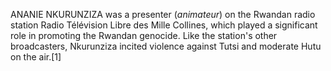 ANANIE NKURUNZIZA was a presenter (_animateur_) on the Rwandan radio station Radio Télévision Libre des Mille Collines, which played a significant role in promoting the Rwandan genocide. Like the station's other broadcasters, Nkurunziza incited violence against Tutsi and moderate Hutu on the air.[1]
